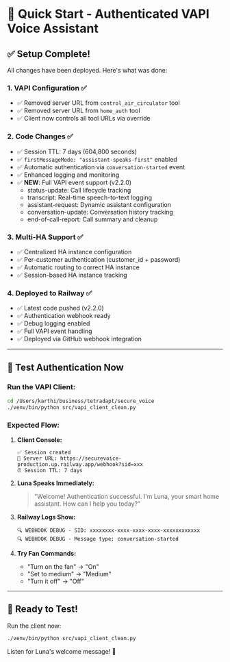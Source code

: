 # 🚀 Quick Start - Authenticated VAPI Voice Assistant

## ✅ Setup Complete!

All changes have been deployed. Here's what was done:

### 1. **VAPI Configuration** ✅
- ✅ Removed server URL from `control_air_circulator` tool
- ✅ Removed server URL from `home_auth` tool
- ✅ Client now controls all tool URLs via override

### 2. **Code Changes** ✅
- ✅ Session TTL: 7 days (604,800 seconds)
- ✅ `firstMessageMode: "assistant-speaks-first"` enabled
- ✅ Automatic authentication via `conversation-started` event
- ✅ Enhanced logging and monitoring
- ✅ **NEW**: Full VAPI event support (v2.2.0)
  - status-update: Call lifecycle tracking
  - transcript: Real-time speech-to-text logging
  - assistant-request: Dynamic assistant configuration
  - conversation-update: Conversation history tracking
  - end-of-call-report: Call summary and cleanup

### 3. **Multi-HA Support** ✅
- ✅ Centralized HA instance configuration
- ✅ Per-customer authentication (customer_id + password)
- ✅ Automatic routing to correct HA instance
- ✅ Session-based HA instance tracking

### 4. **Deployed to Railway** ✅
- ✅ Latest code pushed (v2.2.0)
- ✅ Authentication webhook ready
- ✅ Debug logging enabled
- ✅ Full VAPI event handling
- ✅ Deployed via GitHub webhook integration

---

## 🧪 Test Authentication Now

### Run the VAPI Client:

```bash
cd /Users/karthi/business/tetradapt/secure_voice
./venv/bin/python src/vapi_client_clean.py
```

### Expected Flow:

1. **Client Console:**
   ```
   ✅ Session created
   🔗 Server URL: https://securevoice-production.up.railway.app/webhook?sid=xxx
   ⏰ Session TTL: 7 days
   ```

2. **Luna Speaks Immediately:**
   > "Welcome! Authentication successful. I'm Luna, your smart home assistant. How can I help you today?"

3. **Railway Logs Show:**
   ```
   🔍 WEBHOOK DEBUG - SID: xxxxxxxx-xxxx-xxxx-xxxx-xxxxxxxxxxxx
   🔍 WEBHOOK DEBUG - Message type: conversation-started
   ```

4. **Try Fan Commands:**
   - "Turn on the fan" → "On"
   - "Set to medium" → "Medium"
   - "Turn it off" → "Off"

---

## 🚀 Ready to Test!

Run the client now:

```bash
./venv/bin/python src/vapi_client_clean.py
```

Listen for Luna's welcome message! 🎤
